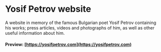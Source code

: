 # Yosif Petrov website
A website in memory of the famous Bulgarian poet Yosif Petrov containing his works; press articles, videos and photographs of him, as well as other useful information about him.

#### Preview: [https://yosifpetrov.com](https://yosifpetrov.com)

